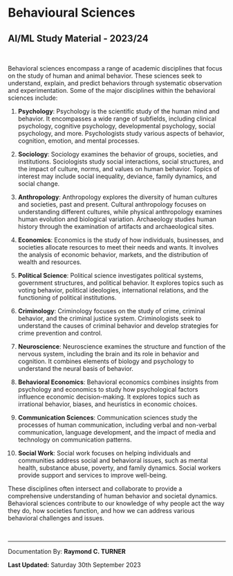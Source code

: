# Behavioural Sciences

## AI/ML Study Material - 2023/24

**<a href:=""></a>**

</br>

Behavioral sciences encompass a range of academic disciplines that focus on the study of human and animal behavior. These sciences seek to understand, explain, and predict behaviors through systematic observation and experimentation. Some of the major disciplines within the behavioral sciences include:

1. **Psychology**: Psychology is the scientific study of the human mind and behavior. It encompasses a wide range of subfields, including clinical psychology, cognitive psychology, developmental psychology, social psychology, and more. Psychologists study various aspects of behavior, cognition, emotion, and mental processes.

2. **Sociology**: Sociology examines the behavior of groups, societies, and institutions. Sociologists study social interactions, social structures, and the impact of culture, norms, and values on human behavior. Topics of interest may include social inequality, deviance, family dynamics, and social change.

3. **Anthropology**: Anthropology explores the diversity of human cultures and societies, past and present. Cultural anthropology focuses on understanding different cultures, while physical anthropology examines human evolution and biological variation. Archaeology studies human history through the examination of artifacts and archaeological sites.

4. **Economics**: Economics is the study of how individuals, businesses, and societies allocate resources to meet their needs and wants. It involves the analysis of economic behavior, markets, and the distribution of wealth and resources.

5. **Political Science**: Political science investigates political systems, government structures, and political behavior. It explores topics such as voting behavior, political ideologies, international relations, and the functioning of political institutions.

6. **Criminology**: Criminology focuses on the study of crime, criminal behavior, and the criminal justice system. Criminologists seek to understand the causes of criminal behavior and develop strategies for crime prevention and control.

7. **Neuroscience**: Neuroscience examines the structure and function of the nervous system, including the brain and its role in behavior and cognition. It combines elements of biology and psychology to understand the neural basis of behavior.

8. **Behavioral Economics**: Behavioral economics combines insights from psychology and economics to study how psychological factors influence economic decision-making. It explores topics such as irrational behavior, biases, and heuristics in economic choices.

9. **Communication Sciences**: Communication sciences study the processes of human communication, including verbal and non-verbal communication, language development, and the impact of media and technology on communication patterns.

10. **Social Work**: Social work focuses on helping individuals and communities address social and behavioral issues, such as mental health, substance abuse, poverty, and family dynamics. Social workers provide support and services to improve well-being.

These disciplines often intersect and collaborate to provide a comprehensive understanding of human behavior and societal dynamics. Behavioral sciences contribute to our knowledge of why people act the way they do, how societies function, and how we can address various behavioral challenges and issues.

</br>

---

Documentation By: **Raymond C. TURNER**

**Last Updated:** Saturday 30th September 2023